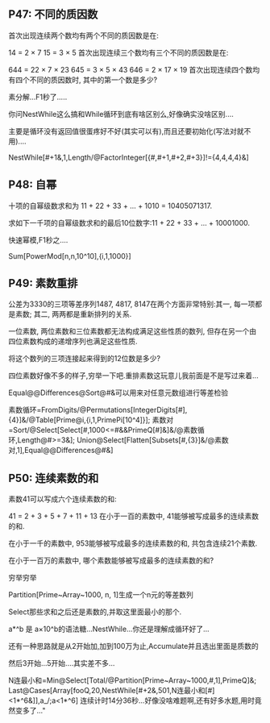 
## P47: 不同的质因数
首次出现连续两个数均有两个不同的质因数是在:

14 = 2 × 7
15 = 3 × 5
首次出现连续三个数均有三个不同的质因数是在:

644 = 22 × 7 × 23
645 = 3 × 5 × 43
646 = 2 × 17 × 19
首次出现连续四个数均有四个不同的质因数时, 其中的第一个数是多少?

素分解...F1秒了.....

你问NestWhile这么搞和While循环到底有啥区别么,好像确实没啥区别....

主要是循环没有返回值很蛋疼好不好(其实可以有),而且还要初始化(写法对就不用)....

NestWhile[#+1&,1,Length/@FactorInteger[{#,#+1,#+2,#+3}]!={4,4,4,4}&]
## P48: 自幂
十项的自幂级数求和为 11 + 22 + 33 + … + 1010 = 10405071317.

求如下一千项的自幂级数求和的最后10位数字:11 + 22 + 33 + … + 10001000.

快速幂模,F1秒之....

Sum[PowerMod[n,n,10^10],{i,1,1000}]
## P49: 素数重排
公差为3330的三项等差序列1487, 4817, 8147在两个方面非常特别:其一, 每一项都是素数; 其二, 两两都是重新排列的关系.

一位素数, 两位素数和三位素数都无法构成满足这些性质的数列, 但存在另一个由四位素数构成的递增序列也满足这些性质.

将这个数列的三项连接起来得到的12位数是多少?

四位素数好像不多的样子,穷举一下吧.重排素数这玩意儿我前面是不是写过来着...

Equal@@Differences@Sort@#&可以用来对任意元数组进行等差检验

素数循环=FromDigits/@Permutations[IntegerDigits[#],{4}]&/@Table[Prime@i,{i,1,PrimePi[10^4]}];
素数对=Sort/@Select[Select[#,1000<=#&&PrimeQ[#]&]&/@素数循环,Length@#>=3&];
Union@Select[Flatten[Subsets[#,{3}]&/@素数对,1],Equal@@Differences@#&]
## P50: 连续素数的和
素数41可以写成六个连续素数的和:

41 = 2 + 3 + 5 + 7 + 11 + 13
在小于一百的素数中, 41能够被写成最多的连续素数的和.

在小于一千的素数中, 953能够被写成最多的连续素数的和, 共包含连续21个素数.

在小于一百万的素数中, 哪个素数能够被写成最多的连续素数的和?

穷举穷举

Partition[Prime~Array~1000, n, 1]生成一个n元的等差数列

Select那些求和之后还是素数的,并取这里面最小的那个.

a*^b 是 a×10^b的语法糖...NestWhile...你还是理解成循环好了...

还有一种思路就是从2开始加,加到100万为止,Accumulate并且选出里面是质数的

然后3开始...5开始....其实差不多...

N连最小和=Min@Select[Total/@Partition[Prime~Array~1000,#,1],PrimeQ]&;
Last@Cases[Array[fooQ,20,NestWhile[#+2&,501,N连最小和[#]<1*^6&]],a_/;a<1*^6]
连续计时14分36秒...好像没啥难题啊,还有好多水题,用时竟然变多了..."
```
